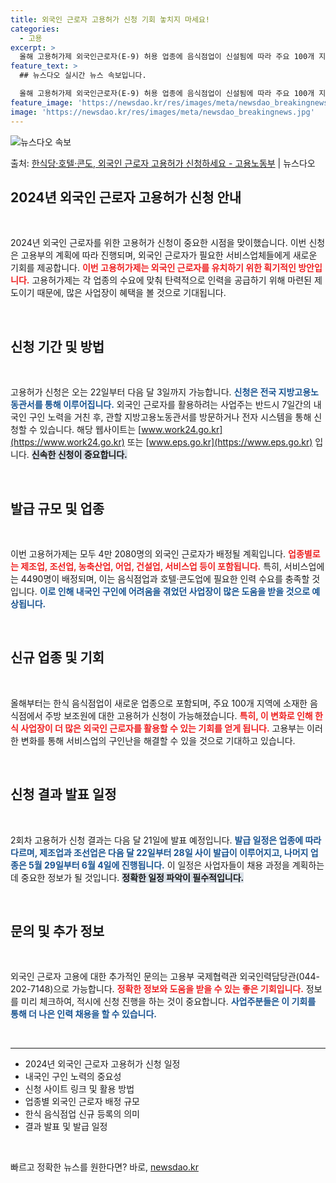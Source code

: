 ```yaml
---
title: 외국인 근로자 고용허가 신청 기회 놓치지 마세요!
categories:
  - 고용
excerpt: >
  올해 고용허가제 외국인근로자(E-9) 허용 업종에 음식점업이 신설됨에 따라 주요 100개 지역에 소재한 한식…
feature_text: >
  ## 뉴스다오 실시간 뉴스 속보입니다.

  올해 고용허가제 외국인근로자(E-9) 허용 업종에 음식점업이 신설됨에 따라 주요 100개 지역에 소재한 한식…
feature_image: 'https://newsdao.kr/res/images/meta/newsdao_breakingnews.jpg'
image: 'https://newsdao.kr/res/images/meta/newsdao_breakingnews.jpg'
---
```


![뉴스다오 속보](https://newsdao.kr/res/images/meta/newsdao_breakingnews.jpg)

<p>출처: <a href="https://newsdao.kr/3488" rel="dofollow">한식당·호텔·콘도, 외국인 근로자 고용허가 신청하세요 - 고용노동부</a> | 뉴스다오</p>

<h2 data-ke-size="size26">2024년 외국인 근로자 고용허가 신청 안내</h2>

<p data-ke-size="size16">&nbsp;</p>

2024년 외국인 근로자를 위한 고용허가 신청이 중요한 시점을 맞이했습니다. 이번 신청은 고용부의 계획에 따라 진행되며, 외국인 근로자가 필요한 서비스업체들에게 새로운 기회를 제공합니다. <b><span style="color: #ee2323;">이번 고용허가제는 외국인 근로자를 유치하기 위한 획기적인 방안입니다.</span></b> 고용허가제는 각 업종의 수요에 맞춰 탄력적으로 인력을 공급하기 위해 마련된 제도이기 때문에, 많은 사업장이 혜택을 볼 것으로 기대됩니다. 

<p data-ke-size="size16">&nbsp;</p>

<h2 data-ke-size="size26">신청 기간 및 방법</h2>

<p data-ke-size="size16">&nbsp;</p>

고용허가 신청은 오는 22일부터 다음 달 3일까지 가능합니다. <b><span style="color: #1a5490;">신청은 전국 지방고용노동관서를 통해 이루어집니다.</span></b> 외국인 근로자를 활용하려는 사업주는 반드시 7일간의 내국인 구인 노력을 거친 후, 관할 지방고용노동관서를 방문하거나 전자 시스템을 통해 신청할 수 있습니다. 해당 웹사이트는 [www.work24.go.kr](https://www.work24.go.kr) 또는 [www.eps.go.kr](https://www.eps.go.kr) 입니다. <b><span style="background-color: #21538527;">신속한 신청이 중요합니다.</span></b> 

<p data-ke-size="size16">&nbsp;</p>

<h2 data-ke-size="size26">발급 규모 및 업종</h2>

<p data-ke-size="size16">&nbsp;</p>

이번 고용허가제는 모두 4만 2080명의 외국인 근로자가 배정될 계획입니다. <b><span style="color: #ee2323;">업종별로는 제조업, 조선업, 농축산업, 어업, 건설업, 서비스업 등이 포함됩니다.</span></b> 특히, 서비스업에는 4490명이 배정되며, 이는 음식점업과 호텔·콘도업에 필요한 인력 수요를 충족할 것입니다. <b><span style="color: #1a5490;">이로 인해 내국인 구인에 어려움을 겪었던 사업장이 많은 도움을 받을 것으로 예상됩니다.</span></b>

<p data-ke-size="size16">&nbsp;</p>

<h2 data-ke-size="size26">신규 업종 및 기회</h2>

<p data-ke-size="size16">&nbsp;</p>

올해부터는 한식 음식점업이 새로운 업종으로 포함되며, 주요 100개 지역에 소재한 음식점에서 주방 보조원에 대한 고용허가 신청이 가능해졌습니다. <b><span style="color: #ee2323;">특히, 이 변화로 인해 한식 사업장이 더 많은 외국인 근로자를 활용할 수 있는 기회를 얻게 됩니다.</span></b> 고용부는 이러한 변화를 통해 서비스업의 구인난을 해결할 수 있을 것으로 기대하고 있습니다. 

<p data-ke-size="size16">&nbsp;</p>

<h2 data-ke-size="size26">신청 결과 발표 일정</h2>

<p data-ke-size="size16">&nbsp;</p>

2회차 고용허가 신청 결과는 다음 달 21일에 발표 예정입니다. <b><span style="color: #1a5490;">발급 일정은 업종에 따라 다르며, 제조업과 조선업은 다음 달 22일부터 28일 사이 발급이 이루어지고, 나머지 업종은 5월 29일부터 6월 4일에 진행됩니다.</span></b> 이 일정은 사업자들이 채용 과정을 계획하는 데 중요한 정보가 될 것입니다. <b><span style="background-color: #21538527;">정확한 일정 파악이 필수적입니다.</span></b>

<p data-ke-size="size16">&nbsp;</p>

<h2 data-ke-size="size26">문의 및 추가 정보</h2>

<p data-ke-size="size16">&nbsp;</p>

외국인 근로자 고용에 대한 추가적인 문의는 고용부 국제협력관 외국인력담당관(044-202-7148)으로 가능합니다. <b><span style="color: #ee2323;">정확한 정보와 도움을 받을 수 있는 좋은 기회입니다.</span></b> 정보를 미리 체크하여, 적시에 신청 진행을 하는 것이 중요합니다. <b><span style="color: #1a5490;">사업주분들은 이 기회를 통해 더 나은 인력 채용을 할 수 있습니다.</span></b>

<p data-ke-size="size16">&nbsp;</p>

<hr>

<ul>
<li>2024년 외국인 근로자 고용허가 신청 일정</li>
<li>내국인 구인 노력의 중요성</li>
<li>신청 사이트 링크 및 활용 방법</li>
<li>업종별 외국인 근로자 배정 규모</li>
<li>한식 음식점업 신규 등록의 의미</li>
<li>결과 발표 및 발급 일정</li>
</ul>

<p data-ke-size="size16">&nbsp;</p> 

빠르고 정확한 뉴스를 원한다면? 바로, <a href="https://newsdao.kr" rel="dofollow">newsdao.kr</a>


